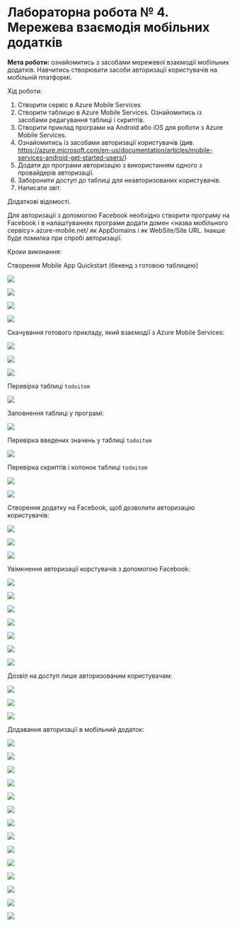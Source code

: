 # Лабораторна робота № 4. Мережева взаємодія мобільних додатків

**Мета роботи:** ознайомитись з засобами мережевої взаємодії мобільних додатків. Навчитись створювати засоби авторизації користувачів на мобільній платформі.

Хід роботи:
1. Створити сервіс в Azure Mobile Services
2. Створити таблицю в  Azure Mobile Services. Ознайомитись із засобами редагування таблиці і скриптів.
3. Створити приклад програми на Android або iOS для роботи з  Azure Mobile Services.
4. Ознайомитись із засобами авторизації користувачів (див. https://azure.microsoft.com/en-us/documentation/articles/mobile-services-android-get-started-users/)
5. Додати до програми авторизацію з використанням одного з провайдерів авторизації.
6. Заборонити доступ до таблиці для неавторизованих користувачів.
7. Написати звіт.

Додаткові відомості.

Для авторизації з допомогою Facebook необхідно створити програму на Facebook і в налаштуваннях програми додати домен <назва мобільного сервісу>.azure-mobile.net/ як AppDomains і як WebSite/Site URL. Інакше буде помилка при спробі авторизації.

Кроки виконання:

Створення Mobile App Quickstart (бекенд з готовою таблицею)

![](img/img-01.png)

![](img/img-02.png)

![](img/img-03.png)

![](img/img-04.png)

Скачування готового прикладу, який взаємодії з Azure Mobile Services:

![](img/img-05.png)

![](img/img-06.png)

![](img/img-07.png)

Перевірка таблиці `todoitem`

![](img/img-08.png)

Заповнення таблиці у програмі:

![](img/img-09.png)

Перевірка введених значень у таблиці `todoitem`

![](img/img-10.png)

Перевірка скриптів і колонок таблиці  `todoitem`

![](img/img-11.png)

![](img/img-12.png)

Створення додатку на Facebook, щоб дозволити авторизацію користувачів:

![](img/img-13.png)

![](img/img-14.png)

![](img/img-15.png)

Увімкнення авторизації корстувачів з допомогою Facebook: 

![](img/img-16.png)

![](img/img-17.png)

![](img/img-18.png)

![](img/img-19.png)

![](img/img-20.png)

![](img/img-21.png)

![](img/img-22.png)

Дозвіл на доступ лише авторизованим користувачам: 

![](img/img-23.png)

![](img/img-24.png)

![](img/img-25.png)

Додавання авторизації в мобільний додаток:

![](img/img-26.png)

![](img/img-27.png)

![](img/img-28.png)

![](img/img-29.png)

![](img/img-30.png)

![](img/img-31.png)

![](img/img-32.png)

![](img/img-33.png)

![](img/img-34.png)

![](img/img-35.png)

![](img/img-36.png)

![](img/img-37.png)

![](img/img-38.png)

![](img/img-39.png)
